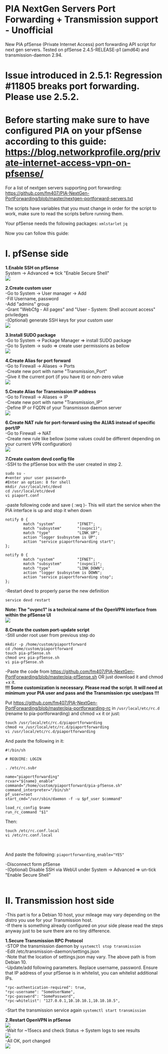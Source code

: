 # PIA NextGen Servers Port Forwarding + Transmission support - Unofficial
New PIA pfSense (Private Internet Access) port forwarding API script for next gen servers. Tested on pfSense 2.4.5-RELEASE-p1 (amd64) and transmission-daemon 2.94. 

# **Issue introduced in 2.5.1: Regression #11805 breaks port forwarding. Please use 2.5.2.**

# **Before starting make sure to have configured PIA on your pfSense according to this guide: https://blog.networkprofile.org/private-internet-access-vpn-on-pfsense/**

For a list of nextgen servers supporting port forwarding: https://github.com/fm407/PIA-NextGen-PortForwarding/blob/master/nextgen-portforward-servers.txt 

The scripts have variables that you must change in order for the script to work, make sure to read the scripts before running them.

Your pfSense needs the following packages: `xmlstarlet` `jq`

Now you can follow this guide:

# **I. pfSense side**

**1.Enable SSH on pfSense**</br>
System -> Advanced => tick "Enable Secure Shell"</br>
<img src="imgs/ssh.png">

**2.Create custom user**</br>
-Go to System -> User manager -> Add</br>
-Fill Username, password</br>
-Add "admins" group</br>
-Grant "WebCfg - All pages" and "User - System: Shell account access" priviledges</br>
-(Optional) generate SSH keys for your custom user</br>
<img src="imgs/custom-user.png"></br>

**3.Install SUDO package**</br>
-Go to System -> Package Manager => install SUDO package</br>
-Go to System -> sudo => create user permissions as bellow</br>
<img src="imgs/sudo.png"></br>

**4.Create Alias for port forward**</br>
-Go to Firewall -> Aliases -> Ports</br>
-Create new port with name "Transmission_Port"</br>
-Give it the current port (if you have it) or non-zero value</br>
<img src="imgs/port-alias.png"></br>

**5.Create Alias for Transmission IP address**</br>
-Go to Firewall -> Aliases -> IP</br>
-Create new port with name "Transmission_IP"</br>
-Define IP or FQDN of your Transmisson daemon server</br>
<img src="imgs/ip-alias.png"></br>

**6.Create NAT rule for port-forward using the ALIAS instead of specific port/IP**</br>
-Go to Firewall -> NAT</br>
-Create new rule like bellow (some values could be different depending on your current VPN configuration)</br>
<img src="imgs/pia-nat.png"></br>

**7.Create custom devd config file**</br>
-SSH to the pfSense box with the user created in step 2.</br>
```
sudo su -
#<enter your user password>
#Enter an option: 8 for shell
mkdir /usr/local/etc/devd
cd /usr/local/etc/devd
vi piaport.conf
```
-paste following code and save ( :wq )- This will start the service when the PIA interface is up and stop it when down</br>

```
notify 0 {
        match "system"          "IFNET";
        match "subsystem"       "(ovpnc1)";
        match "type"            "LINK_UP";
        action "logger $subsystem is UP";
        action "service piaportforwarding start";
};

notify 0 {
        match "system"          "IFNET";
        match "subsystem"       "(ovpnc1)";
        match "type"            "LINK_DOWN";
        action "logger $subsystem is DOWN";
        action "service piaportforwarding stop";
};
```
-Restart devd to properly parse the new definition
```
service devd restart
```
**Note: The "ovpnc1" is a technical name of the OpenVPN interface from within the pfSense UI**</br>
<img src="imgs/pia-iface.png"></br>

**8.Create the custom port-update script**</br>
-Still under root user from previous step do</br>

```
mkdir -p /home/custom/piaportforward
cd /home/custom/piaportforward
touch pia-pfSense.sh
chmod u+x pia-pfSense.sh
vi pia-pfSense.sh
```
-Paste the code from https://github.com/fm407/PIA-NextGen-PortForwarding/blob/master/pia-pfSense.sh OR just download it and chmod +x it.</br>
**!!! Some customization is necessary. Please read the script. It will need at minimum your PIA user and pass and the Transmission rpc user/pass !!!**</br>

Put https://github.com/fm407/PIA-NextGen-PortForwarding/blob/master/pia-portforwarding-rc in `/usr/local/etc/rc.d` (rename to pia-portforwarding) and chmod +x it or just:</br>

```
touch /usr/local/etc/rc.d/piaportforwarding
chmod +x /usr/local/etc/rc.d/piaportforwarding
vi /usr/local/etc/rc.d/piaportforwarding
```

And paste the following in it:</br>

```
#!/bin/sh

# REQUIRE: LOGIN

. /etc/rc.subr

name="piaportforwarding"
rcvar="${name}_enable"
command="/home/custom/piaportforward/pia-pfSense.sh"
command_interpreter="/bin/sh"
pf_user=root
start_cmd="/usr/sbin/daemon -f -u $pf_user $command"

load_rc_config $name
run_rc_command "$1"
```
Then:</br>

```
touch /etc/rc.conf.local
vi /etc/rc.conf.local
```
</br>

And paste the following: `piaportforwarding_enable="YES"`

-Disconnect form pfSense</br>
-(Optional) Disable SSH via WebUI under System -> Advanced => un-tick "Enable Secure Shell"</br>
</br>

# **II. Transmission host side**</br>
-This part is for a Debian 10 host, your mileage may vary depending on the distro you use for your Transmission host.</br>
-If there is something already configured on your side please read the steps anyway just to be sure there are no tiny difference.</br>

**1.Secure Transmission RPC Protocol**</br>
-STOP the transmission daemon by `systemctl stop transmission`</br>
-Edit /etc/transmission-daemon/settings.json</br>
-Note that the location of settings.json may vary. The above path is from Debian 10.</br>
-Update/add following parameters. Replace username, password. Ensure that IP address of your pfSense is in whitelist, you can whitelist additional IPs.</br>

```
"rpc-authentication-required": true,
"rpc-username": "SomeUserName",
"rpc-password": "SomePassword",
"rpc-whitelist": "127.0.0.1,10.10.10.1,10.10.10.5",
```

-Start the transmission service again `systemctl start transmission`</br>

**2.Restart OpenVPN in pfSense**</br>
<img src="imgs/pia-restart.png"></br>
-Wait for ~15secs and check Status -> System logs to see results</br>
<img src="imgs/pia-status.png"></br>
-All OK, port changed</br>
<img src="imgs/pia-success.png"></br>
